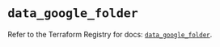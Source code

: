 # `data_google_folder`

Refer to the Terraform Registry for docs: [`data_google_folder`](https://registry.terraform.io/providers/hashicorp/google-beta/5.29.1/docs/data-sources/google_folder).
